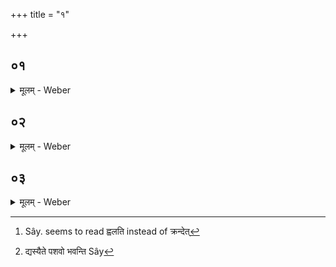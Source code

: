 +++
title = "१"

+++


##  ०१
<details><summary>मूलम् - Weber</summary>

तद्य᳘था ह वै᳟॥  
इदं᳘ रथचक्रं᳘ वा कौलालचक्रं वा᳘प्रतिष्ठितं क्र᳘न्देदेव᳘ᳫं᳘ [^wbr_1] हैॗवेमे᳘ लोका अ᳘ध्रुवा अ᳘प्रतिष्ठिता आसुः॥  

[^wbr_1]: Sây. seems to read ह्वलति instead of क्रन्देत्
</details>

##  ०२
<details><summary>मूलम् - Weber</summary>

स᳘ ह प्रजा᳘पतिरीक्षां᳘ चक्रे॥  
कॗथं न्विमे᳘ लोका᳘ ध्रुवाः प्र᳘तिष्ठिताः स्युरि᳘ति स᳘ एभि᳘श्चैव प᳘र्वतैर्नदी᳘भिश्चेमा᳘मदृंहद्व᳘योभिश्च म᳘रीचिभिश्चान्त᳘रिक्षं जीमू᳘तैश्च न᳘क्षत्रैश्च दि᳘वम्॥
</details>

##  ०३
<details><summary>मूलम् - Weber</summary>

स म᳘ह इ᳘ति व्या᳘हरत्॥  
पश᳘वो वै म᳘हस्त᳘स्माद्य᳘स्यैते᳘ बह᳘वो भ᳘वन्ति [^wbr_2] भू᳘यिष्ठमस्य कु᳘ले महीयन्ते बह᳘वो ह वा᳘ अस्यैते᳘ भवन्ति भू᳘यिष्ठᳫं हास्य कु᳘ले महीयन्ते त᳘स्माद्य᳘द्येनमाय᳘तनाद्बा᳘धेरन्वा प्र᳘ वा याप᳘येयुरग्निहोत्र᳘ᳫं᳘ हुत्वा म᳘ह इत्यु᳘पतिष्ठेत प्र᳘ति प्रज᳘या पशु᳘भिस्तिष्ठतिॗ नाय᳘तनाच्च्यवते॥  

[^wbr_2]: द्यस्यैते पशवो भवन्ति Sây
</details>